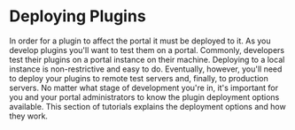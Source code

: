 # Deploying Plugins

In order for a plugin to affect the portal it must be deployed to it. As you
develop plugins you'll want to test them on a portal. Commonly, developers test
their plugins on a portal instance on their machine. Deploying to a local
instance is non-restrictive and easy to do. Eventually, however, you'll need to
deploy your plugins to remote test servers and, finally, to production servers.
No matter what stage of development you're in, it's important for you and your
portal administrators to know the plugin deployment options available. This
section of tutorials explains the deployment options and how they work.

